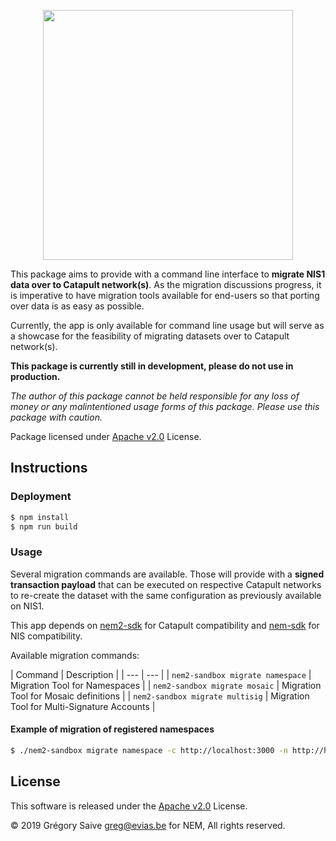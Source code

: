 <p align="center"><img src="https://nem.io/wp-content/themes/nem/img/logo-nem.svg" width="400"></p>

This package aims to provide with a command line interface to **migrate NIS1 data over to Catapult network(s)**. As the migration discussions progress, it is imperative to have migration tools available for end-users so that porting over data is as easy as possible. 

Currently, the app is only available for command line usage but will serve as a showcase for the feasibility of migrating datasets over to Catapult network(s).

**This package is currently still in development, please do not use in production.**

*The author of this package cannot be held responsible for any loss of money or any malintentioned usage forms of this package. Please use this package with caution.*

Package licensed under [Apache v2.0](LICENSE) License.

## Instructions

### Deployment

```bash
$ npm install
$ npm run build
```

### Usage

Several migration commands are available. Those will provide with a **signed transaction payload** that can be executed on respective Catapult networks to re-create the dataset with the same configuration as previously available on NIS1.

This app depends on [nem2-sdk](https://www.npmjs.com/package/nem2-sdk) for Catapult compatibility and [nem-sdk](https://www.npmjs.com/package/nem-sdk) for NIS compatibility.

Available migration commands:

| Command | Description |
| --- | --- |
| `nem2-sandbox migrate namespace` | Migration Tool for Namespaces |
| `nem2-sandbox migrate mosaic` | Migration Tool for Mosaic definitions |
| `nem2-sandbox migrate multisig` | Migration Tool for Multi-Signature Accounts |

#### Example of migration of registered namespaces

```bash
$ ./nem2-sandbox migrate namespace -c http://localhost:3000 -n http://hugealice.nem.ninja:7890 -p dd19f3f3178c0867771eed180310a484e1b76527f7a271e3c8b5264e4a5aa414
```

## License

This software is released under the [Apache v2.0](LICENSE) License.

© 2019 Grégory Saive <greg@evias.be> for NEM, All rights reserved.
